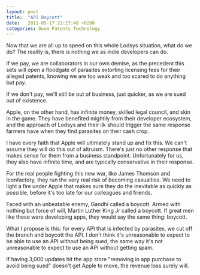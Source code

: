```yaml
---
layout: post
title:  "API Boycott"
date:   2011-05-17 22:27:48 +0200
categories: Doom Patents Technology
---
```



Now that we are all up to speed on this whole Lodsys situation, what do we do? The reality is, there is nothing we as indie developers can do. 



If we pay, we are collaborators in our own demise, as the precedent this sets will open a floodgate of parasites extorting licensing fees for their alleged patents, knowing we are too weak and too scared to do anything but pay. 



If we don't pay, we'll still be out of business, just quicker, as we are sued out of existence.



Apple, on the other hand, has infinite money, skilled legal council, and skin in the game. They have benefited mightily from their developer ecosystem, and the approach of Lodsys and their ilk should trigger the same response farmers have when they find parasites on their cash crop.



I have every faith that Apple will ultimately stand up and fix this. We can't assume they will do this out of altruism. There's just no other response that makes sense for them from a business standpoint. Unfortunately for us, they also have infinite time, and are typically conservative in their response.



For the real people fighting this new war, like James Thomson and Iconfactory, they run the very real risk of becoming casualties. We need to light a fire under Apple that makes sure they do the inevitable as quickly as possible, before it's too late for our colleagues and friends.



Faced with an unbeatable enemy, Gandhi called a boycott. Armed with nothing but force of will, Martin Luther King Jr called a boycott. If great men like these were developing apps, they would say the same thing: boycott.



What I propose is this: for every API that is infected by parasites, we cut off the branch and boycott the API. I don't think it's unreasonable to expect to be able to use an API without being sued, the same way it's not unreasonable to expect to use an API without getting spam.



If having 3,000 updates hit the app store "removing in app purchase to avoid being sued" doesn't get Apple to move, the revenue loss surely will.


